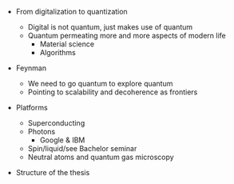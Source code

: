 - From digitalization to quantization
    - Digital is not quantum, just makes use of quantum
    - Quantum permeating more and more aspects of modern life
        - Material science
        - Algorithms

- Feynman
    - We need to go quantum to explore quantum
    - Pointing to scalability and decoherence as frontiers

- Platforms
    - Superconducting
    - Photons
        - Google & IBM
    - Spin/liquid/see Bachelor seminar
    - Neutral atoms and quantum gas microscopy

- Structure of the thesis

